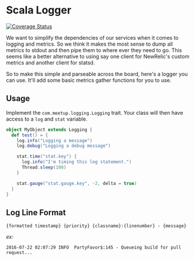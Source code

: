# Scala Logger

[![Coverage Status](https://coveralls.io/repos/github/meetup/scala-logger/badge.svg?branch=master&t=ZUhGFK)](https://coveralls.io/github/meetup/scala-logger?branch=master)

We want to simplify the dependencies of our services when it comes to
logging and metrics.  So we think it makes the most sense to dump all
metrics to stdout and then pipe them to where ever they need to go.
This seems like a better alternative to using say one client for
NewRelic's custom metrics and another client for statsd.

So to make this simple and parseable across the board, here's a
logger you can use.  It'll add some basic metrics gather functions
for you to use.

## Usage

Implement the `com.meetup.logging.Logging` trait.  Your class will then
have access to a `log` and `stat` variable.

```scala
object MyObject extends Logging {
  def test() = {
    log.info("Logging a message")
    log.debug("Logging a debug message")

    stat.time("stat.key") {
      log.info("I'm timing this log statement.")
      Thread.sleep(100)
    }

    stat.gauge("stat.gauge.key", -2, delta = true)
  }
}
```

## Log Line Format

```{formatted timestamp} {priority} {classname}:{linenumber} - {message}```

*ex:*

 ```2016-07-22 02:07:29 INFO  PartyFavor$:145 - Queueing build for pull request...```
